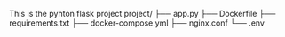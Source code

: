 This is the pyhton flask project
project/
├── app.py
├── Dockerfile
├── requirements.txt
├── docker-compose.yml
├── nginx.conf
└── .env
